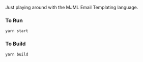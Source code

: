 Just playing around with the MJML Email Templating language.

### To Run
`yarn start`

### To Build
`yarn build`